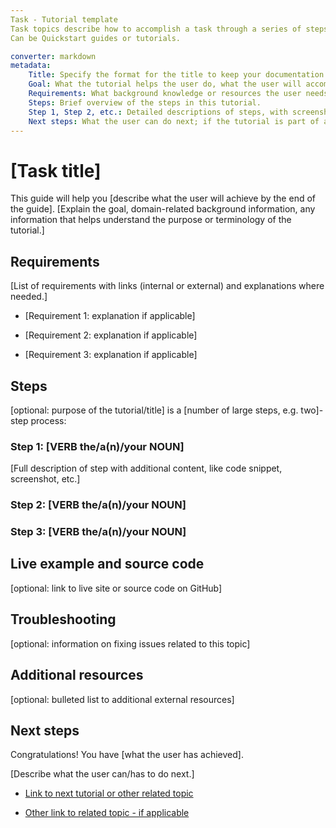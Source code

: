 ```yaml
---
Task - Tutorial template
Task topics describe how to accomplish a task through a series of steps.
Can be Quickstart guides or tutorials.

converter: markdown
metadata:
    Title: Specify the format for the title to keep your documentation consistent and differentiate between different content types.
    Goal: What the tutorial helps the user do, what the user will accomplish by the end of the tutorial.
    Requirements: What background knowledge or resources the user needs to be able to successfully finish this tutorial.
    Steps: Brief overview of the steps in this tutorial.
    Step 1, Step 2, etc.: Detailed descriptions of steps, with screenshots, code examples, etc.
    Next steps: What the user can do next; if the tutorial is part of a series, link to the next tutorial in the series.
---
```


# [Task title]

This guide will help
you [describe what the user will achieve by the end of the guide]. [Explain the goal, domain-related background information, any information that helps understand the purpose or terminology of the tutorial.]

## Requirements

[List of requirements with links (internal or external) and explanations where needed.]

- [Requirement 1: explanation if applicable]


- [Requirement 2: explanation if applicable]


- [Requirement 3: explanation if applicable]

## Steps

[optional: purpose of the tutorial/title] is a [number of large steps, e.g. two]-step process:

<div data-autosteps></div>

### Step 1: [VERB the/a(n)/your NOUN]

[Full description of step with additional content, like code snippet, screenshot, etc.]

### Step 2: [VERB the/a(n)/your NOUN]

### Step 3: [VERB the/a(n)/your NOUN]

## Live example and source code

[optional: link to live site or source code on GitHub]

## Troubleshooting

[optional: information on fixing issues related to this topic]

## Additional resources

[optional: bulleted list to additional external resources]

## Next steps

Congratulations! You have [what the user has achieved].

[Describe what the user can/has to do next.]

- [Link to next tutorial or other related topic]()

- [Other link to related topic - if applicable]()
